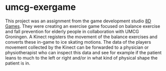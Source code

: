 # umcg-exergame
This project was an assignment from the game development studio [8D Games][8dgames]. They were creating an exercise game focused on balance exercise and fall prevention for elderly people in collaboration with UMCG Groningen. A Kinect registers the movement of the balance exercises and converts these in-game to ice skating motions. The data of the players movement collected by the Kinect can be forwarded to a physician or physiotherapist who can inspect this data and see for example if the patient leans to much to the left or right and/or in what kind of physical shape the patient is in.

[8dgames]: www.8d-games.nl
